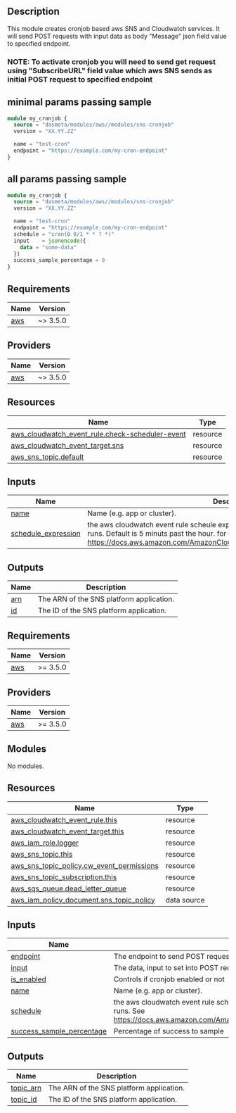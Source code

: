 ## Description

This module creates cronjob based aws SNS and Cloudwatch services. It will send POST requests with input data as body "Message" json field value to specified endpoint.

### NOTE: To activate cronjob you will need to send get request using "SubscribeURL" field value which aws SNS sends as initial POST request to specified endpoint

## minimal params passing sample

```terraform
module my_cronjob {
  source = "dasmeta/modules/aws//modules/sns-cronjob"
  version = "XX.YY.ZZ"

  name = "test-cron"
  endpoint = "https://example.com/my-cron-endpoint"
}
```

## all params passing sample

```terraform
module my_cronjob {
  source = "dasmeta/modules/aws//modules/sns-cronjob"
  version = "XX.YY.ZZ"

  name = "test-cron"
  endpoint = "https://example.com/my-cron-endpoint"
  schedule = "cron(0 0/1 * * ? *)"
  input    = jsonencode({
    data = "some-data"
  })
  success_sample_percentage = 0
}
```

## Requirements

| Name                                                   | Version  |
| ------------------------------------------------------ | -------- |
| <a name="requirement_aws"></a> [aws](#requirement_aws) | ~> 3.5.0 |

## Providers

| Name                                             | Version  |
| ------------------------------------------------ | -------- |
| <a name="provider_aws"></a> [aws](#provider_aws) | ~> 3.5.0 |

## Resources

| Name                                                                                                                                                 | Type     |
| ---------------------------------------------------------------------------------------------------------------------------------------------------- | -------- |
| [aws_cloudwatch_event_rule.check-scheduler-event](https://registry.terraform.io/providers/hashicorp/aws/latest/docs/resources/cloudwatch_event_rule) | resource |
| [aws_cloudwatch_event_target.sns](https://registry.terraform.io/providers/hashicorp/aws/latest/docs/resources/cloudwatch_event_target)               | resource |
| [aws_sns_topic.default](https://registry.terraform.io/providers/hashicorp/aws/latest/docs/resources/sns_topic)                                       | resource |

## Inputs

| Name                                                                                       | Description                                                                                                                                                                                                                                          | Type     | Default               | Required |
| ------------------------------------------------------------------------------------------ | ---------------------------------------------------------------------------------------------------------------------------------------------------------------------------------------------------------------------------------------------------- | -------- | --------------------- | :------: |
| <a name="input_name"></a> [name](#input_name)                                              | Name (e.g. app or cluster).                                                                                                                                                                                                                          | `string` | `""`                  |    no    |
| <a name="input_schedule_expression"></a> [schedule_expression](#input_schedule_expression) | the aws cloudwatch event rule scheule expression that specifies when the scheduler runs. Default is 5 minuts past the hour. for debugging use 'rate(5 minutes)'. See https://docs.aws.amazon.com/AmazonCloudWatch/latest/events/ScheduledEvents.html | `any`    | `"cron(* * * * ? *)"` |    no    |

## Outputs

| Name                                         | Description                              |
| -------------------------------------------- | ---------------------------------------- |
| <a name="output_arn"></a> [arn](#output_arn) | The ARN of the SNS platform application. |
| <a name="output_id"></a> [id](#output_id)    | The ID of the SNS platform application.  |

<!-- BEGINNING OF PRE-COMMIT-TERRAFORM DOCS HOOK -->

## Requirements

| Name                                                   | Version  |
| ------------------------------------------------------ | -------- |
| <a name="requirement_aws"></a> [aws](#requirement_aws) | >= 3.5.0 |

## Providers

| Name                                             | Version  |
| ------------------------------------------------ | -------- |
| <a name="provider_aws"></a> [aws](#provider_aws) | >= 3.5.0 |

## Modules

No modules.

## Resources

| Name                                                                                                                                           | Type        |
| ---------------------------------------------------------------------------------------------------------------------------------------------- | ----------- |
| [aws_cloudwatch_event_rule.this](https://registry.terraform.io/providers/hashicorp/aws/latest/docs/resources/cloudwatch_event_rule)            | resource    |
| [aws_cloudwatch_event_target.this](https://registry.terraform.io/providers/hashicorp/aws/latest/docs/resources/cloudwatch_event_target)        | resource    |
| [aws_iam_role.logger](https://registry.terraform.io/providers/hashicorp/aws/latest/docs/resources/iam_role)                                    | resource    |
| [aws_sns_topic.this](https://registry.terraform.io/providers/hashicorp/aws/latest/docs/resources/sns_topic)                                    | resource    |
| [aws_sns_topic_policy.cw_event_permissions](https://registry.terraform.io/providers/hashicorp/aws/latest/docs/resources/sns_topic_policy)      | resource    |
| [aws_sns_topic_subscription.this](https://registry.terraform.io/providers/hashicorp/aws/latest/docs/resources/sns_topic_subscription)          | resource    |
| [aws_sqs_queue.dead_letter_queue](https://registry.terraform.io/providers/hashicorp/aws/latest/docs/resources/sqs_queue)                       | resource    |
| [aws_iam_policy_document.sns_topic_policy](https://registry.terraform.io/providers/hashicorp/aws/latest/docs/data-sources/iam_policy_document) | data source |

## Inputs

| Name                                                                                                         | Description                                                                                                                                                                   | Type     | Default               | Required |
| ------------------------------------------------------------------------------------------------------------ | ----------------------------------------------------------------------------------------------------------------------------------------------------------------------------- | -------- | --------------------- | :------: |
| <a name="input_endpoint"></a> [endpoint](#input_endpoint)                                                    | The endpoint to send POST request data to, the contents will vary with the protocol.                                                                                          | `string` | n/a                   |   yes    |
| <a name="input_input"></a> [input](#input_input)                                                             | The data, input to set into POST request body Message field.                                                                                                                  | `any`    | `{}`                  |    no    |
| <a name="input_is_enabled"></a> [is_enabled](#input_is_enabled)                                              | Controls if cronjob enabled or not                                                                                                                                            | `bool`   | `true`                |    no    |
| <a name="input_name"></a> [name](#input_name)                                                                | Name (e.g. app or cluster).                                                                                                                                                   | `string` | n/a                   |   yes    |
| <a name="input_schedule"></a> [schedule](#input_schedule)                                                    | the aws cloudwatch event rule schedule expression that specifies when the scheduler runs. See https://docs.aws.amazon.com/AmazonCloudWatch/latest/events/ScheduledEvents.html | `any`    | `"cron(* * * * ? *)"` |    no    |
| <a name="input_success_sample_percentage"></a> [success_sample_percentage](#input_success_sample_percentage) | Percentage of success to sample                                                                                                                                               | `string` | `100`                 |    no    |

## Outputs

| Name                                                           | Description                              |
| -------------------------------------------------------------- | ---------------------------------------- |
| <a name="output_topic_arn"></a> [topic_arn](#output_topic_arn) | The ARN of the SNS platform application. |
| <a name="output_topic_id"></a> [topic_id](#output_topic_id)    | The ID of the SNS platform application.  |

<!-- END OF PRE-COMMIT-TERRAFORM DOCS HOOK -->
